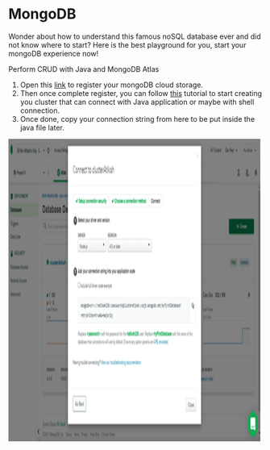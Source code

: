 # MongoDB
Wonder about how to understand this famous noSQL database ever and did not know where to start? Here is the best playground for you, start your mongoDB experience now!

Perform CRUD with Java and MongoDB Atlas
1. Open this <a href="https://www.mongodb.com/cloud/atlas/lp/try2?utm_source=google&utm_campaign=gs_apac_malaysia_search_core_brand_atlas_desktop&utm_term=mongodb%20atlas&utm_medium=cpc_paid_search&utm_ad=e&utm_ad_campaign_id=12212624356&gclid=CjwKCAjw7fuJBhBdEiwA2lLMYWo_sTLrLfu-l0oER5gexuPPH_fBa41hrDXTEOUMbizZTk18sTu9EhoCcqEQAvD_BwE">link</a> to register your mongoDB cloud storage.
2. Then once complete register, you can follow <a href="https://www.youtube.com/watch?v=esKNjzDZItQ">this</a> tutorial to start creating you cluster that can connect with Java application or maybe with shell connection.
3. Once done, copy your connection string from here to be put inside the java file later.
<img src="img/connection string.png" alt="connection string" style="width:500px;height:600px;">
